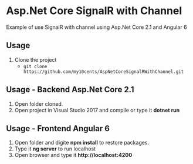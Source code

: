 # Asp.Net Core SignalR with Channel
Example of use SignalR with channel using Asp.Net Core 2.1 and Angular 6 


## Usage

1. Clone the project
	- `git clone https://github.com/my10cents/AspNetCoreSignalRWithChannel.git`
	
## Usage - Backend Asp.Net Core 2.1
1. Open folder cloned.
2. Open project in Visual Studio 2017 and compile or type it **dotnet run**
	
## Usage - Frontend Angular 6	
1. Open folder and digite **npm install** to restore packages.
2. Type it **ng server** to run localhost
3. Open browser and type it **http://localhost:4200**